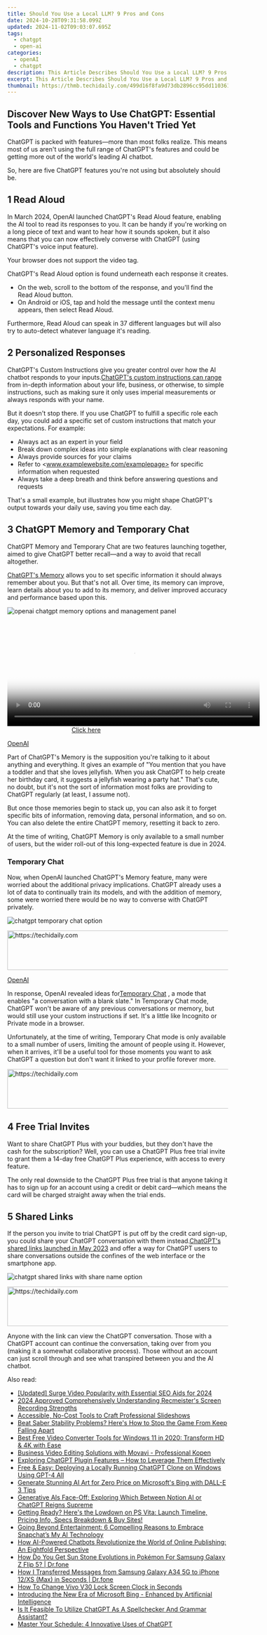 ```yaml
---
title: Should You Use a Local LLM? 9 Pros and Cons
date: 2024-10-28T09:31:58.099Z
updated: 2024-11-02T09:03:07.695Z
tags:
  - chatgpt
  - open-ai
categories:
  - openAI
  - chatgpt
description: This Article Describes Should You Use a Local LLM? 9 Pros and Cons
excerpt: This Article Describes Should You Use a Local LLM? 9 Pros and Cons
thumbnail: https://thmb.techidaily.com/499d16f8fa9d73db2896cc95dd1103614d6afb1a8c7743ea30004b41e37daeda.jpg
---
```


## Discover New Ways to Use ChatGPT: Essential Tools and Functions You Haven't Tried Yet

 ChatGPT is packed with features—more than most folks realize. This means most of us aren't using the full range of ChatGPT's features and could be getting more out of the world's leading AI chatbot.

 So, here are five ChatGPT features you're not using but absolutely should be.

## 1 Read Aloud

 In March 2024, OpenAI launched ChatGPT's Read Aloud feature, enabling the AI tool to read its responses to you. It can be handy if you're working on a long piece of text and want to hear how it sounds spoken, but it also means that you can now effectively converse with ChatGPT (using ChatGPT's voice input feature).

 Your browser does not support the video tag.

 ChatGPT's Read Aloud option is found underneath each response it creates.

* On the web, scroll to the bottom of the response, and you'll find the Read Aloud button.
* On Android or iOS, tap and hold the message until the context menu appears, then select Read Aloud.

 Furthermore, Read Aloud can speak in 37 different languages but will also try to auto-detect whatever language it's reading.

## 2 Personalized Responses

 ChatGPT's Custom Instructions give you greater control over how the AI chatbot responds to your inputs.[ChatGPT's custom instructions can range](https://www.makeuseof.com/best-ways-to-use-chatgpt-custom-instructions/) from in-depth information about your life, business, or otherwise, to simple instructions, such as making sure it only uses imperial measurements or always responds with your name.

 But it doesn't stop there. If you use ChatGPT to fulfill a specific role each day, you could add a specific set of custom instructions that match your expectations. For example:

* Always act as an expert in your field
* Break down complex ideas into simple explanations with clear reasoning
* Always provide sources for your claims
* Refer to <www.examplewebsite.com/examplepage> for specific information when requested
* Always take a deep breath and think before answering questions and requests

 That's a small example, but illustrates how you might shape ChatGPT's output towards your daily use, saving you time each day.

## 3 ChatGPT Memory and Temporary Chat

 ChatGPT Memory and Temporary Chat are two features launching together, aimed to give ChatGPT better recall—and a way to avoid that recall altogether.

[ChatGPT's Memory](https://help.openai.com/en/articles/8590148-memory-faq) allows you to set specific information it should always remember about you. But that's not all. Over time, its memory can improve, learn details about you to add to its memory, and deliver improved accuracy and performance based upon this.

![openai chatgpt memory options and management panel](https://static1.makeuseofimages.com/wordpress/wp-content/uploads/2024/03/openai-chatgpt-memory-options-and-management-panel.png)

<!-- affiliate ads begin -->
<span id="1982499">
					<video width="576" height="240" style="cursor:pointer"
           poster="//a.impactradius-go.com/display-clicktoplayimage/1982499.png"
           onclick="if(!this.playClicked){this.play();this.setAttribute('controls',true);this.playClicked=true;}">
	   <source src="//a.impactradius-go.com/display-ad/22993-1982499">
	   <img src="//a.impactradius-go.com/display-clicktoplayimage/1982499.png" style="border: none; height: 100%; width: 100%; object-fit: contain">
	</video>
	<div style="width:360px;text-align:center"><a href="javascript:window.open(decodeURIComponent('https%3A%2F%2Fhomestyler.sjv.io%2Fc%2F5597632%2F1982499%2F22993'), '_blank');void(0);">Click here</a></div>
</span>
<img height="0" width="0" src="https://imp.pxf.io/i/5597632/1982499/22993" style="position:absolute;visibility:hidden;" border="0" />
<!-- affiliate ads end -->

[OpenAI](https://help.openai.com/en/articles/8590148-memory-faq)

 Part of ChatGPT's Memory is the supposition you're talking to it about anything and everything. It gives an example of "You mention that you have a toddler and that she loves jellyfish. When you ask ChatGPT to help create her birthday card, it suggests a jellyfish wearing a party hat." That's cute, no doubt, but it's not the sort of information most folks are providing to ChatGPT regularly (at least, I assume not).

 But once those memories begin to stack up, you can also ask it to forget specific bits of information, removing data, personal information, and so on. You can also delete the entire ChatGPT memory, resetting it back to zero.

 At the time of writing, ChatGPT Memory is only available to a small number of users, but the wider roll-out of this long-expected feature is due in 2024.

### Temporary Chat

 Now, when OpenAI launched ChatGPT's Memory feature, many were worried about the additional privacy implications. ChatGPT already uses a lot of data to continually train its models, and with the addition of memory, some were worried there would be no way to converse with ChatGPT privately.

![chatgpt temporary chat option](https://static1.makeuseofimages.com/wordpress/wp-content/uploads/2024/03/chatgpt-temporary-chat-option.jpg)

<!-- affiliate ads begin -->
<a href="https://appsumo.8odi.net/c/5597632/2094415/7443" target="_top" id="2094415">
  <img src="//a.impactradius-go.com/display-ad/7443-2094415" border="0" alt="https://techidaily.com" width="728" height="90"/>
</a>
<img height="0" width="0" src="https://appsumo.8odi.net/i/5597632/2094415/7443" style="position:absolute;visibility:hidden;" border="0" />
<!-- affiliate ads end -->

[OpenAI](https://openai.com/blog/memory-and-new-controls-for-chatgpt)

 In response, OpenAI revealed ideas for[Temporary Chat](https://help.openai.com/en/articles/8914046-temporary-chat-faq) , a mode that enables "a conversation with a blank slate." In Temporary Chat mode, ChatGPT won't be aware of any previous conversations or memory, but would still use your custom instructions if set. It's a little like Incognito or Private mode in a browser.

 Unfortunately, at the time of writing, Temporary Chat mode is only available to a small number of users, limiting the amount of people using it. However, when it arrives, it'll be a useful tool for those moments you want to ask ChatGPT a question but don't want it linked to your profile forever more.

<!-- affiliate ads begin -->
<a href="https://ephamedtechinc.pxf.io/c/5597632/2137223/26400" target="_top" id="2137223">
  <img src="//a.impactradius-go.com/display-ad/26400-2137223" border="0" alt="https://techidaily.com" width="728" height="90"/>
</a>
<img height="0" width="0" src="https://ephamedtechinc.pxf.io/i/5597632/2137223/26400" style="position:absolute;visibility:hidden;" border="0" />
<!-- affiliate ads end -->

## 4 Free Trial Invites

 Want to share ChatGPT Plus with your buddies, but they don't have the cash for the subscription? Well, you can use a ChatGPT Plus free trial invite to grant them a 14-day free ChatGPT Plus experience, with access to every feature.

 The only real downside to the ChatGPT Plus free trial is that anyone taking it has to sign up for an account using a credit or debit card—which means the card will be charged straight away when the trial ends.

## 5 Shared Links

 If the person you invite to trial ChatGPT is put off by the credit card sign-up, you could share your ChatGPT conversation with them instead.[ChatGPT's shared links launched in May 2023](https://www.makeuseof.com/what-are-chatgpt-shared-links-how-do-they-work/) and offer a way for ChatGPT users to share conversations outside the confines of the web interface or the smartphone app.

![chatgpt shared links with share name option](https://static1.makeuseofimages.com/wordpress/wp-content/uploads/2024/03/chatgpt-shared-links-with-share-name-option.jpg)

<!-- affiliate ads begin -->
<a href="https://appsumo.8odi.net/c/5597632/2144275/7443" target="_top" id="2144275">
  <img src="//a.impactradius-go.com/display-ad/7443-2144275" border="0" alt="https://techidaily.com" width="728" height="90"/>
</a>
<img height="0" width="0" src="https://appsumo.8odi.net/i/5597632/2144275/7443" style="position:absolute;visibility:hidden;" border="0" />
<!-- affiliate ads end -->

 Anyone with the link can view the ChatGPT conversation. Those with a ChatGPT account can continue the conversation, taking over from you (making it a somewhat collaborative process). Those without an account can just scroll through and see what transpired between you and the AI chatbot.

<ins class="adsbygoogle"
     style="display:block"
     data-ad-format="autorelaxed"
     data-ad-client="ca-pub-7571918770474297"
     data-ad-slot="1223367746"></ins>

<ins class="adsbygoogle"
     style="display:block"
     data-ad-client="ca-pub-7571918770474297"
     data-ad-slot="8358498916"
     data-ad-format="auto"
     data-full-width-responsive="true"></ins>

<span class="atpl-alsoreadstyle">Also read:</span>
<div><ul>
<li><a href="https://youtube-lab.techidaily.com/ed-surge-video-popularity-with-essential-seo-aids-for-2024/"><u>[Updated] Surge Video Popularity with Essential SEO Aids for 2024</u></a></li>
<li><a href="https://video-capture.techidaily.com/2024-approved-comprehensively-understanding-recmeisters-screen-recording-strengths/"><u>2024 Approved Comprehensively Understanding Recmeister's Screen Recording Strengths</u></a></li>
<li><a href="https://article-posts.techidaily.com/accessible-no-cost-tools-to-craft-professional-slideshows/"><u>Accessible, No-Cost Tools to Craft Professional Slideshows</u></a></li>
<li><a href="https://win-answers.techidaily.com/beat-saber-stability-problems-heres-how-to-stop-the-game-from-keep-falling-apart/"><u>Beat Saber Stability Problems? Here's How to Stop the Game From Keep Falling Apart</u></a></li>
<li><a href="https://solve-outstanding.techidaily.com/best-free-video-converter-tools-for-windows-11-in-2020-transform-hd-and-4k-with-ease/"><u>Best Free Video Converter Tools for Windows 11 in 2020: Transform HD & 4K with Ease</u></a></li>
<li><a href="https://discover-hacks.techidaily.com/business-video-editing-solutions-with-movavi-professional-kopen/"><u>Business Video Editing Solutions with Movavi - Professional Kopen</u></a></li>
<li><a href="https://tech-haven.techidaily.com/exploring-chatgpt-plugin-features-how-to-leverage-them-effectively/"><u>Exploring ChatGPT Plugin Features – How to Leverage Them Effectively</u></a></li>
<li><a href="https://tech-haven.techidaily.com/free-and-easy-deploying-a-locally-running-chatgpt-clone-on-windows-using-gpt-4-all/"><u>Free & Easy: Deploying a Locally Running ChatGPT Clone on Windows Using GPT-4 All</u></a></li>
<li><a href="https://tech-haven.techidaily.com/generate-stunning-ai-art-for-zero-price-on-microsofts-bing-with-dall-e-3-tips/"><u>Generate Stunning AI Art for Zero Price on Microsoft's Bing with DALL-E 3 Tips</u></a></li>
<li><a href="https://tech-haven.techidaily.com/generative-ais-face-off-exploring-which-between-notion-ai-or-chatgpt-reigns-supreme/"><u>Generative AIs Face-Off: Exploring Which Between Notion AI or ChatGPT Reigns Supreme</u></a></li>
<li><a href="https://tech-recovery.techidaily.com/getting-ready-heres-the-lowdown-on-ps-vita-launch-timeline-pricing-info-specs-breakdown-and-buy-sites/"><u>Getting Ready? Here's the Lowdown on PS Vita: Launch Timeline, Pricing Info, Specs Breakdown & Buy Sites!</u></a></li>
<li><a href="https://tech-haven.techidaily.com/going-beyond-entertainment-6-compelling-reasons-to-embrace-snapchats-my-ai-technology/"><u>Going Beyond Entertainment: 6 Compelling Reasons to Embrace Snapchat’s My AI Technology</u></a></li>
<li><a href="https://tech-haven.techidaily.com/how-ai-powered-chatbots-revolutionize-the-world-of-online-publishing-an-eightfold-perspective/"><u>How AI-Powered Chatbots Revolutionize the World of Online Publishing: An Eightfold Perspective</u></a></li>
<li><a href="https://change-location.techidaily.com/how-do-you-get-sun-stone-evolutions-in-pokemon-for-samsung-galaxy-z-flip-5-drfone-by-drfone-virtual-android/"><u>How Do You Get Sun Stone Evolutions in Pokémon For Samsung Galaxy Z Flip 5? | Dr.fone</u></a></li>
<li><a href="https://blog-min.techidaily.com/how-i-transferred-messages-from-samsung-galaxy-a34-5g-to-iphone-12xs-max-in-seconds-drfone-by-drfone-transfer-from-android-transfer-from-android/"><u>How I Transferred Messages from Samsung Galaxy A34 5G to iPhone 12/XS (Max) in Seconds | Dr.fone</u></a></li>
<li><a href="https://unlock-android.techidaily.com/how-to-change-vivo-v30-lock-screen-clock-in-seconds-by-drfone-android/"><u>How To Change Vivo V30 Lock Screen Clock in Seconds</u></a></li>
<li><a href="https://tech-haven.techidaily.com/introducing-the-new-era-of-microsoft-bing-enhanced-by-artificnial-intelligence/"><u>Introducing the New Era of Microsoft Bing - Enhanced by Artificnial Intelligence</u></a></li>
<li><a href="https://tech-haven.techidaily.com/is-it-feasible-to-utilize-chatgpt-as-a-spellchecker-and-grammar-assistant/"><u>Is It Feasible To Utilize ChatGPT As A Spellchecker And Grammar Assistant?</u></a></li>
<li><a href="https://tech-haven.techidaily.com/master-your-schedule-4-innovative-uses-of-chatgpt/"><u>Master Your Schedule: 4 Innovative Uses of ChatGPT</u></a></li>
</ul></div>

